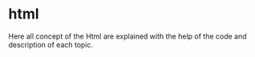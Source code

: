 # html
Here all concept of the Html are explained with the help of the code and description of each topic. 
